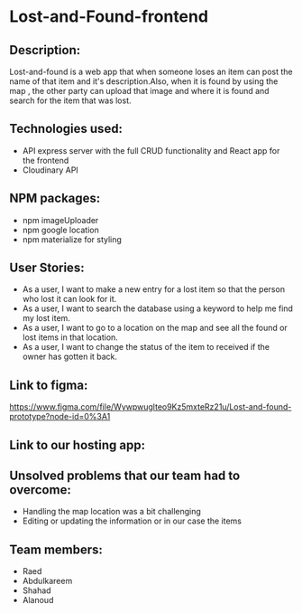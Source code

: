 # Lost-and-Found-frontend



## Description:
 Lost-and-found is a web app that when someone  loses an item can post the name of that item and it's description.Also, when it is found by using the map , the other party can upload that image and where it is found  and search for the item that was lost.

## Technologies used:
- API express server with the full CRUD functionality and React app for the frontend
- Cloudinary API

## NPM packages:
- npm imageUploader
- npm google location
- npm materialize for styling

## User Stories:
- As a user, I want to make a new entry for a lost item so that the person who lost it can look for it.
- As a user, I want to search the database using a keyword to help me find my lost item.
- As a user, I want to go to a location on the map and see all the found or lost items in that location.
- As a user, I want to change the status of the item to received if the owner has gotten it back.

## Link to figma:
https://www.figma.com/file/Wywpwuglteo9Kz5mxteRz21u/Lost-and-found-prototype?node-id=0%3A1


## Link to our hosting app:



## Unsolved problems that our team had to overcome:
 - Handling the map location was a bit challenging
 - Editing or updating the information or in our case the items 
 
 ## Team members:
- Raed 
- Abdulkareem
- Shahad
- Alanoud
 
